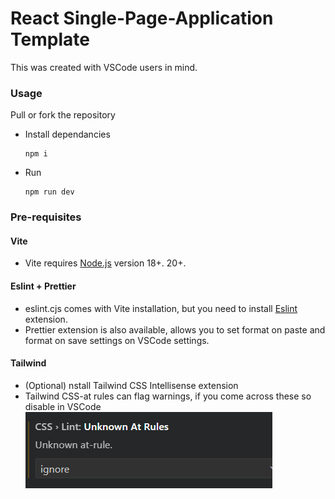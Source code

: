 # React Single-Page-Application Template

This was created with VSCode users in mind.

### Usage

Pull or fork the repository
- Install dependancies
  ```
  npm i
  ```
- Run
  ```
  npm run dev
  ```

### Pre-requisites

#### Vite
- Vite requires [Node.js](https://vitejs.dev/guide/) version 18+. 20+.

#### Eslint + Prettier
- eslint.cjs comes with Vite installation, but you need to install [Eslint](https://marketplace.visualstudio.com/items?itemName=dbaeumer.vscode-eslint) extension.
- Prettier extension is also available, allows you to set format on paste and format on save settings on VSCode settings.

#### Tailwind
- (Optional) nstall Tailwind CSS Intellisense extension
- Tailwind CSS-at rules can flag warnings, if you come across these so disable in VSCode ![Unknown rule](image.png)
